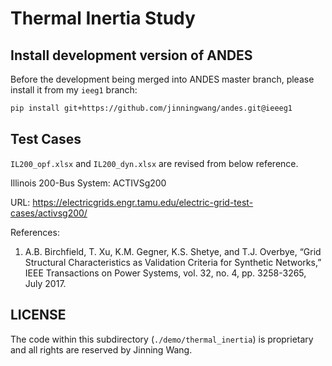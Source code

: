 # Thermal Inertia Study

## Install development version of ANDES

Before the development being merged into ANDES master branch, please install it from my ``ieeg1`` branch:

```bash
pip install git+https://github.com/jinningwang/andes.git@ieeeg1
```

## Test Cases

``IL200_opf.xlsx`` and ``IL200_dyn.xlsx`` are revised from below reference.

Illinois 200-Bus System: ACTIVSg200

URL: <https://electricgrids.engr.tamu.edu/electric-grid-test-cases/activsg200/>

References:

1. A.B. Birchfield, T. Xu, K.M. Gegner, K.S. Shetye, and T.J. Overbye, “Grid Structural
   Characteristics as Validation Criteria for Synthetic Networks,” IEEE Transactions on
   Power Systems, vol. 32, no. 4, pp. 3258-3265, July 2017.

## LICENSE

The code within this subdirectory (`./demo/thermal_inertia`) is proprietary and all rights are reserved by Jinning Wang.
